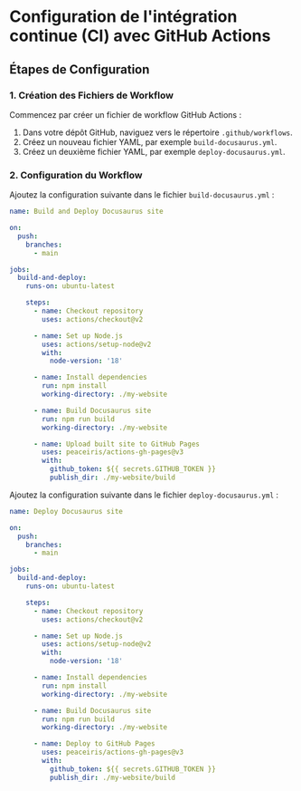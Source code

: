 # Configuration de l'intégration continue (CI) avec GitHub Actions

## Étapes de Configuration

### 1. Création des Fichiers de Workflow

Commencez par créer un fichier de workflow GitHub Actions :

1. Dans votre dépôt GitHub, naviguez vers le répertoire `.github/workflows`.
2. Créez un nouveau fichier YAML, par exemple `build-docusaurus.yml`.
3. Créez un deuxième fichier YAML, par exemple `deploy-docusaurus.yml`.

### 2. Configuration du Workflow

Ajoutez la configuration suivante dans le fichier `build-docusaurus.yml` :

```yaml
name: Build and Deploy Docusaurus site

on:
  push:
    branches:
      - main

jobs:
  build-and-deploy:
    runs-on: ubuntu-latest

    steps:
      - name: Checkout repository
        uses: actions/checkout@v2

      - name: Set up Node.js
        uses: actions/setup-node@v2
        with:
          node-version: '18'

      - name: Install dependencies
        run: npm install
        working-directory: ./my-website

      - name: Build Docusaurus site
        run: npm run build
        working-directory: ./my-website

      - name: Upload built site to GitHub Pages
        uses: peaceiris/actions-gh-pages@v3
        with:
          github_token: ${{ secrets.GITHUB_TOKEN }}
          publish_dir: ./my-website/build
```

Ajoutez la configuration suivante dans le fichier `deploy-docusaurus.yml` :

```yaml
name: Deploy Docusaurus site

on:
  push:
    branches:
      - main

jobs:
  build-and-deploy:
    runs-on: ubuntu-latest

    steps:
      - name: Checkout repository
        uses: actions/checkout@v2

      - name: Set up Node.js
        uses: actions/setup-node@v2
        with:
          node-version: '18'

      - name: Install dependencies
        run: npm install
        working-directory: ./my-website

      - name: Build Docusaurus site
        run: npm run build
        working-directory: ./my-website

      - name: Deploy to GitHub Pages
        uses: peaceiris/actions-gh-pages@v3
        with:
          github_token: ${{ secrets.GITHUB_TOKEN }}
          publish_dir: ./my-website/build
```

